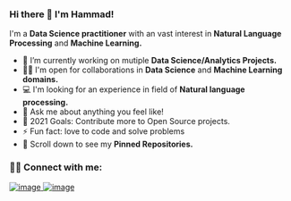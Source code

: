 ### Hi there 👋 I'm Hammad!

I'm a **Data Science practitioner** with an vast interest in **Natural Language Processing** and **Machine Learning.** 



*  🔭 I’m currently working on mutiple **Data Science/Analytics Projects.**
* 🤝🏻 I'm open for collaborations in **Data Science** and **Machine Learning domains.**
*  💻 I'm looking for an experience in field of **Natural language processing.**
*  💬 Ask me about anything you feel like!
*  🥅 2021 Goals: Contribute more to Open Source projects.
*  ⚡ Fun fact: love to code and solve problems
*  📌 Scroll down to see my **Pinned Repositories.**


### 🤝🏻 Connect with me:
[![image](https://user-images.githubusercontent.com/74875690/124563510-859c4a00-de59-11eb-9510-c4bb6151b4a8.png)
](https://www.kaggle.com/hammad40241) [![image](https://user-images.githubusercontent.com/74875690/124563656-ac5a8080-de59-11eb-85ae-162b9c8bb33d.png)
](https://www.linkedin.com/in/hammad-asif-32b54a207/) 
